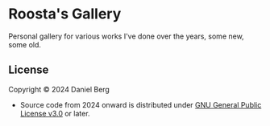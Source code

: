Roosta's Gallery
===============

Personal gallery for various works I've done over the years, some new, some old.

## License

Copyright © 2024 Daniel Berg

- Source code from 2024 onward is distributed under [GNU General Public License v3.0](LICENSE) or later.
